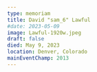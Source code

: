 ```yaml
---
type: memoriam
title: David "sam_6" Lawful
#date: 2023-05-09
image: Lawful-1920w.jpeg
draft: false
died: May 9, 2023
location: Denver, Colorado
mainEventChamp: 2013
---
```

